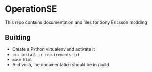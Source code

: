 # OperationSE
This repo contains documentation and files for Sony Ericsson modding

## Building
- Create a Python virtualenv and activate it 
- `pip install -r requirements.txt`
- `make html`
- And voilà, the documentation should be in /build
